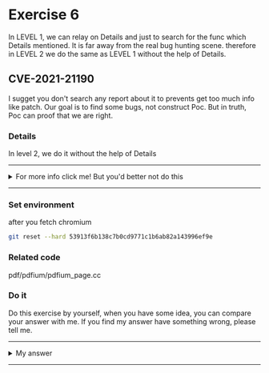 # Exercise 6

In LEVEL 1, we can relay on Details and just to search for the func which Details mentioned. It is far away from the real bug hunting scene. therefore in LEVEL 2 we do the same as LEVEL 1 without the help of Details.

## CVE-2021-21190
I sugget you don't search any report about it to prevents get too much info like patch. Our goal is to find some bugs, not construct Poc. But in truth, Poc can proof that we are right.


### Details

In level 2, we do it without the help of Details


---------

<details>
  <summary>For more info click me! But you'd better not do this</summary>

  https://bugs.chromium.org/p/chromium/issues/detail?id=1166091

</details>

--------

### Set environment

after you fetch chromium
```sh
git reset --hard 53913f6b138c7b0cd9771c1b6ab82a143996ef9e
```

### Related code
pdf/pdfium/pdfium_page.cc


### Do it
Do this exercise by yourself, when you have some idea, you can compare your answer with me. If you find my answer have something wrong, please tell me.


---------

<details>
  <summary>My answer</summary>

  ```c++
// Function: FPDF_PageToDevice
//          Convert the page coordinates of a point to screen coordinates.
// Parameters:
//          page        -   Handle to the page. Returned by FPDF_LoadPage.
//          start_x     -   Left pixel position of the display area in
//                          device coordinates.
//          start_y     -   Top pixel position of the display area in device
//                          coordinates.
//          size_x      -   Horizontal size (in pixels) for displaying the page.
//          size_y      -   Vertical size (in pixels) for displaying the page.
//          rotate      -   Page orientation:
//                            0 (normal)
//                            1 (rotated 90 degrees clockwise)
//                            2 (rotated 180 degrees)
//                            3 (rotated 90 degrees counter-clockwise)
//          page_x      -   X value in page coordinates.
//          page_y      -   Y value in page coordinate.
//          device_x    -   A pointer to an integer receiving the result X
//                          value in device coordinates.
//          device_y    -   A pointer to an integer receiving the result Y
//                          value in device coordinates.
// Return value:
//          Returns true if the conversion succeeds, and |device_x| and
//          |device_y| successfully receives the converted coordinates.
// Comments:
//          See comments for FPDF_DeviceToPage().
FPDF_EXPORT FPDF_BOOL FPDF_CALLCONV FPDF_PageToDevice(FPDF_PAGE page,
                                                      int start_x,
                                                      int start_y,
                                                      int size_x,
                                                      int size_y,
                                                      int rotate,
                                                      double page_x,
                                                      double page_y,
                                                      int* device_x,
                                                      int* device_y) {
  if (!page || !device_x || !device_y)
    return false;

  IPDF_Page* pPage = IPDFPageFromFPDFPage(page);
  const FX_RECT rect(start_x, start_y, start_x + size_x, start_y + size_y);
  CFX_PointF page_point(static_cast<float>(page_x), static_cast<float>(page_y));
  absl::optional<CFX_PointF> pos =
      pPage->PageToDevice(rect, rotate, page_point);
  if (!pos.has_value())
    return false;

  *device_x = FXSYS_roundf(pos->x);
  *device_y = FXSYS_roundf(pos->y);
  return true;
}
  ```
  This cve reward 500, but the same issue exists in many places.

  ```c++
gfx::Rect PDFiumPage::PageToScreen(const gfx::Point& page_point,
                                   double zoom,
                                   double left,
                                   double top,
                                   double right,
                                   double bottom,
                                   PageOrientation orientation) const {
  if (!available_)
    return gfx::Rect();
 [ ... ]
  FPDF_BOOL ret = FPDF_PageToDevice(
      page(), static_cast<int>(start_x), static_cast<int>(start_y),
      static_cast<int>(ceil(size_x)), static_cast<int>(ceil(size_y)),
      ToPDFiumRotation(orientation), left, top, &new_left, &new_top);
  DCHECK(ret);
  ret = FPDF_PageToDevice(
      page(), static_cast<int>(start_x), static_cast<int>(start_y),
      static_cast<int>(ceil(size_x)), static_cast<int>(ceil(size_y)),
      ToPDFiumRotation(orientation), right, bottom, &new_right, &new_bottom);
  DCHECK(ret);     [1]
  [ ... ]
    }
  ```
  [1] `FPDF_PageToDevice` return false if `pos` memory uninitialized.

  > DCHECK() here isn't sufficient to prevent the use of uninitialized
  > memory should this someday return false.

  The purpose of using this cve is to remind everyone that the bug can be prevent by `DCHECK` is also an vulnerability.

</details>

--------
